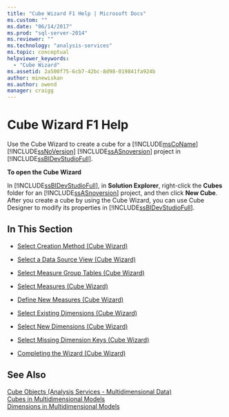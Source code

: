```yaml
---
title: "Cube Wizard F1 Help | Microsoft Docs"
ms.custom: ""
ms.date: "06/14/2017"
ms.prod: "sql-server-2014"
ms.reviewer: ""
ms.technology: "analysis-services"
ms.topic: conceptual
helpviewer_keywords: 
  - "Cube Wizard"
ms.assetid: 2a500f75-6cb7-42bc-8d98-019841fa924b
author: minewiskan
ms.author: owend
manager: craigg
---
```

# Cube Wizard F1 Help
  Use the Cube Wizard to create a cube for a [!INCLUDE[msCoName](../includes/msconame-md.md)] [!INCLUDE[ssNoVersion](../includes/ssnoversion-md.md)] [!INCLUDE[ssASnoversion](../includes/ssasnoversion-md.md)] project in [!INCLUDE[ssBIDevStudioFull](../includes/ssbidevstudiofull-md.md)].  
  
 **To open the Cube Wizard**  
  
 In [!INCLUDE[ssBIDevStudioFull](../includes/ssbidevstudiofull-md.md)], in **Solution Explorer**, right-click the **Cubes** folder for an [!INCLUDE[ssASnoversion](../includes/ssasnoversion-md.md)] project, and then click **New Cube**. After you create a cube by using the Cube Wizard, you can use Cube Designer to modify its properties in [!INCLUDE[ssBIDevStudioFull](../includes/ssbidevstudiofull-md.md)].  
  
## In This Section  
  
-   [Select Creation Method &#40;Cube Wizard&#41;](select-creation-method-cube-wizard.md)  
  
-   [Select a Data Source View &#40;Cube Wizard&#41;](select-a-data-source-view-cube-wizard.md)  
  
-   [Select Measure Group Tables &#40;Cube Wizard&#41;](select-measure-group-tables-cube-wizard.md)  
  
-   [Select Measures &#40;Cube Wizard&#41;](select-measures-cube-wizard.md)  
  
-   [Define New Measures &#40;Cube Wizard&#41;](define-new-measures-cube-wizard.md)  
  
-   [Select Existing Dimensions &#40;Cube Wizard&#41;](select-existing-dimensions-cube-wizard.md)  
  
-   [Select New Dimensions &#40;Cube Wizard&#41;](select-new-dimensions-cube-wizard.md)  
  
-   [Select Missing Dimension Keys &#40;Cube Wizard&#41;](select-missing-dimension-keys-cube-wizard.md)  
  
-   [Completing the Wizard &#40;Cube Wizard&#41;](completing-the-wizard-cube-wizard.md)  
  
## See Also  
 [Cube Objects &#40;Analysis Services - Multidimensional Data&#41;](multidimensional-models-olap-logical-cube-objects/cube-objects-analysis-services-multidimensional-data.md)   
 [Cubes in Multidimensional Models](multidimensional-models/cubes-in-multidimensional-models.md)   
 [Dimensions in Multidimensional Models](multidimensional-models/dimensions-in-multidimensional-models.md)  
  
  
